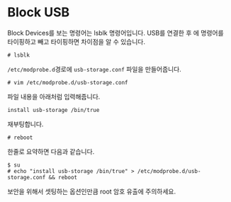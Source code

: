 # Block USB
Block Devices를 보는 명령어는 lsblk 명령어입니다. USB를 연결한 후 에 명령어를 타이핑하고 빼고 타이핑하면 차이점을 알 수 있습니다.
```
# lsblk
```

`/etc/modprobe.d`경로에 `usb-storage.conf` 파일을 만들어줍니다.
```
# vim /etc/modprobe.d/usb-storage.conf
```

파일 내용을 아래처럼 입력해줍니다.
```
install usb-storage /bin/true
```

재부팅합니다.
```
# reboot
```

한줄로 요약하면 다음과 같습니다.
```
$ su
# echo "install usb-storage /bin/true" > /etc/modprobe.d/usb-storage.conf && reboot
```

보안을 위해서 셋팅하는 옵션인만큼 root 암호 유출에 주의하세요. 
